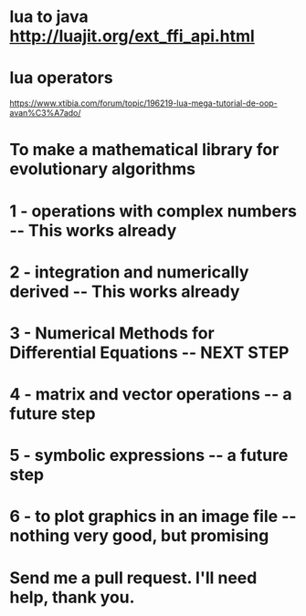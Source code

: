 # lua to java http://luajit.org/ext_ffi_api.html
# lua operators
https://www.xtibia.com/forum/topic/196219-lua-mega-tutorial-de-oop-avan%C3%A7ado/
#  To make a mathematical library for evolutionary algorithms
# 1 - operations with complex numbers -- This works already
# 2 - integration and numerically derived -- This works already
# 3 - Numerical Methods for Differential Equations -- NEXT STEP
# 4 - matrix and vector operations -- a future step
# 5 - symbolic expressions -- a future step
# 6 - to plot graphics in an image file -- nothing very good, but promising


#   Send me a pull request. I'll need help, thank you.

